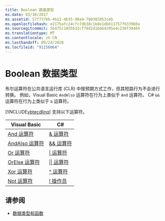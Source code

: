 ```yaml
---
title: Boolean 数据类型
ms.date: 03/30/2017
ms.assetid: 57f7376b-4b11-4b35-98a9-780382053ceb
ms.openlocfilehash: e2175afc24cfc7db38c1b8e1dbb11757f633960a
ms.sourcegitcommit: 5b475c1855b32cf78d2d1bbb4295e4c236f39464
ms.translationtype: MT
ms.contentlocale: zh-CN
ms.lasthandoff: 09/24/2020
ms.locfileid: "91156064"
---
```

# <a name="boolean-data-types"></a>Boolean 数据类型

布尔运算符在公共语言运行库 (CLR) 中按预期方式工作，但其短路行为不会进行转换。 例如，Visual Basic `AndAlso` 运算符在行为上类似于 `And` 运算符。 C# `&&` 运算符在行为上类似于 `&` 运算符。  
  
 [!INCLUDE[vbtecdlinq](../../../../../../includes/vbtecdlinq-md.md)] 支持以下运算符。  
  
|Visual Basic|C#|  
|------------------|---------|  
|[And 运算符](../../../../../visual-basic/language-reference/operators/and-operator.md)|[& 运算符](../../../../../csharp/language-reference/operators/boolean-logical-operators.md#logical-and-operator-)|  
|[AndAlso 运算符](../../../../../visual-basic/language-reference/operators/andalso-operator.md)|[&& 运算符](../../../../../csharp/language-reference/operators/boolean-logical-operators.md#conditional-logical-and-operator-)|  
|[Or 运算符](../../../../../visual-basic/language-reference/operators/or-operator.md)|[&#124; 运算符](../../../../../csharp/language-reference/operators/boolean-logical-operators.md#logical-or-operator-)|  
|[OrElse 运算符](../../../../../visual-basic/language-reference/operators/orelse-operator.md)|[&#124;&#124; 运算符](../../../../../csharp/language-reference/operators/boolean-logical-operators.md#conditional-logical-or-operator-)|  
|[Xor 运算符](../../../../../visual-basic/language-reference/operators/xor-operator.md)|[^ 运算符](../../../../../csharp/language-reference/operators/boolean-logical-operators.md#logical-exclusive-or-operator-)|  
|[Not 运算符](../../../../../visual-basic/language-reference/operators/not-operator.md)|[\! 操作员](../../../../../csharp/language-reference/operators/boolean-logical-operators.md#logical-negation-operator-)|  
  
## <a name="see-also"></a>请参阅

- [数据类型和函数](data-types-and-functions.md)
